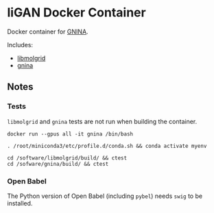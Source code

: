 # liGAN Docker Container

Docker container for [GNINA](https://github.com/gnina/gnina).

Includes:

* [libmolgrid](https://github.com/gnina/libmolgrid)
* [gnina](https://github.com/gnina/gnina)

## Notes

### Tests

`libmolgrid` and `gnina` tests are not run when building the container.

```
docker run --gpus all -it gnina /bin/bash

. /root/miniconda3/etc/profile.d/conda.sh && conda activate myenv

cd /software/libmolgrid/build/ && ctest
cd /sofware/gnina/build/ && ctest
```

### Open Babel

The Python version of Open Babel (including `pybel`) needs `swig` to be installed.
